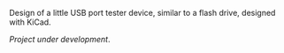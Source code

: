 Design of a little USB port tester device, similar to a flash drive, designed with KiCad.

_Project under development_.